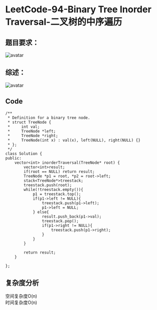 # LeetCode-94-Binary Tree Inorder Traversal-二叉树的中序遍历

## 题目要求：
![avatar](https://github.com/JakeChanFangZiyuan20/MyLeetCode/blob/master/%E6%A0%88/img/94/94.png)

## 综述：  
![avatar](https://github.com/JakeChanFangZiyuan20/MyLeetCode/blob/master/%E6%A0%88/img/94/Explanation.png)

## Code
```
/**
 * Definition for a binary tree node.
 * struct TreeNode {
 *     int val;
 *     TreeNode *left;
 *     TreeNode *right;
 *     TreeNode(int x) : val(x), left(NULL), right(NULL) {}
 * };
 */
class Solution {
public:
    vector<int> inorderTraversal(TreeNode* root) {
        vector<int>result;
        if(root == NULL) return result;
        TreeNode *p1 = root, *p2 = root->left;
        stack<TreeNode*>treestack;
        treestack.push(root);
        while(!treestack.empty()){
            p1 = treestack.top();
            if(p1->left != NULL){
                treestack.push(p1->left);
                p1->left = NULL;
            } else{
                result.push_back(p1->val);
                treestack.pop();
                if(p1->right != NULL){
                    treestack.push(p1->right);
                }
            }
        }
        
        return result;
    }

};
```

## 复杂度分析
空间复杂度O(n)  
时间复杂度O(n)

